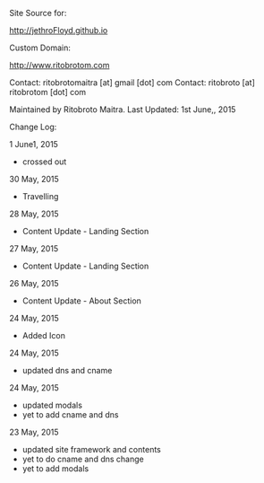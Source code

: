 Site Source for:

http://jethroFloyd.github.io

Custom Domain: 

http://www.ritobrotom.com

Contact: ritobrotomaitra [at] gmail [dot] com
Contact: ritobroto [at] ritobrotom [dot] com

Maintained by Ritobroto Maitra.
Last Updated: 1st June,, 2015

Change Log:

1 June1, 2015

- crossed out

30 May, 2015

- Travelling

28 May, 2015

- Content Update - Landing Section

27 May, 2015

- Content Update - Landing Section

26 May, 2015

- Content Update - About Section

24 May, 2015

- Added Icon

24 May, 2015

- updated dns and cname

24 May, 2015

- updated modals
- yet to add cname and dns

23 May, 2015

- updated site framework and contents
- yet to do cname and dns change
- yet to add modals
